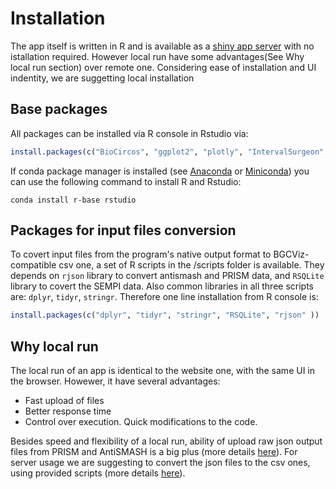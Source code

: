 # Installation

The app itself is written in R and is available as a [shiny app server](https://biopavlohrab.shinyapps.io/BGCViz/) with no istallation required. However local run have some advantages(See Why local run section) over remote one. Considering ease of installation and UI indentity, we are suggetting local installation

## Base packages
All packages can be installed via R console in Rstudio via:
```R
install.packages(c("BioCircos", "ggplot2", "plotly", "IntervalSurgeon", "plyr", "tidyverse", "shiny", "DT" ,"rjson" ))
``` 
If conda package manager is installed (see [Anaconda](https://www.anaconda.com) or [Miniconda](https://docs.conda.io/en/latest/miniconda.html)) you can use the following command to install R and Rstudio:

`conda install r-base rstudio`

## Packages for input files conversion

To covert input files from the program's native output format to BGCViz-compatible csv one, a set of R scripts in the /scripts folder is available. They depends on `rjson` library to convert antismash and PRISM data,  and `RSQLite` library to covert the SEMPI data. Also common libraries in all three scripts are: `dplyr`, `tidyr`, `stringr`. Therefore one line installation from R console is:
```R
install.packages(c("dplyr", "tidyr", "stringr", "RSQLite", "rjson" ))
```

## Why local run
The local run of an app is identical to the website one, with the same UI in the browser. Howewer, it have several advantages:
- Fast upload of files
- Better response time
- Control over execution. Quick modifications to the code.

Besides speed and flexibility of a local run, ability of upload raw  json output files from PRISM and AntiSMASH is a big plus (more details [here](Input_files_options.md)). For server usage we are suggesting to convert the json files to the csv ones, using provided scripts (more details [here](Input_files_options.md)). 
